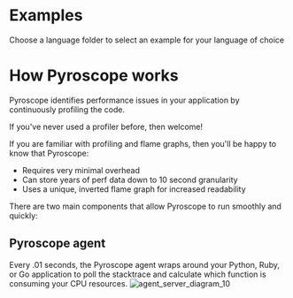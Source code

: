 # Examples
Choose a language folder to select an example for your language of choice

# How Pyroscope works
Pyroscope identifies performance issues in your application by continuously profiling the code.

If you've never used a profiler before, then welcome! 

If you are familiar with profiling and flame graphs, then you'll be happy to know that Pyroscope:
- Requires very minimal overhead
- Can store years of perf data down to 10 second granularity 
- Uses a unique, inverted flame graph for increased readability

There are two main components that allow Pyroscope to run smoothly and quickly:
## Pyroscope agent
Every .01 seconds, the Pyroscope agent wraps around your Python, Ruby, or Go application to poll the stacktrace and calculate which function is consuming your CPU resources. 
![agent_server_diagram_10](https://user-images.githubusercontent.com/23323466/153685751-0aac3cd6-bbc1-4ab4-8350-8f4dc7f7c193.svg)
